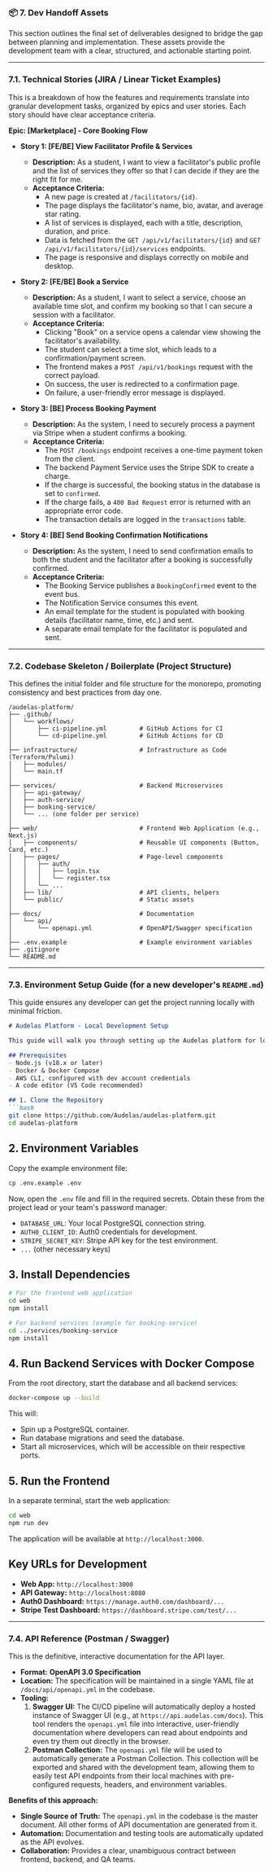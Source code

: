 ### 📦 7. Dev Handoff Assets

This section outlines the final set of deliverables designed to bridge the gap between planning and implementation. These assets provide the development team with a clear, structured, and actionable starting point.

---

### 7.1. Technical Stories (JIRA / Linear Ticket Examples)

This is a breakdown of how the features and requirements translate into granular development tasks, organized by epics and user stories. Each story should have clear acceptance criteria.

**Epic: [Marketplace] - Core Booking Flow**

*   **Story 1: [FE/BE] View Facilitator Profile & Services**
    *   **Description:** As a student, I want to view a facilitator's public profile and the list of services they offer so that I can decide if they are the right fit for me.
    *   **Acceptance Criteria:**
        *   A new page is created at `/facilitators/{id}`.
        *   The page displays the facilitator's name, bio, avatar, and average star rating.
        *   A list of services is displayed, each with a title, description, duration, and price.
        *   Data is fetched from the `GET /api/v1/facilitators/{id}` and `GET /api/v1/facilitators/{id}/services` endpoints.
        *   The page is responsive and displays correctly on mobile and desktop.

*   **Story 2: [FE/BE] Book a Service**
    *   **Description:** As a student, I want to select a service, choose an available time slot, and confirm my booking so that I can secure a session with a facilitator.
    *   **Acceptance Criteria:**
        *   Clicking "Book" on a service opens a calendar view showing the facilitator's availability.
        *   The student can select a time slot, which leads to a confirmation/payment screen.
        *   The frontend makes a `POST /api/v1/bookings` request with the correct payload.
        *   On success, the user is redirected to a confirmation page.
        *   On failure, a user-friendly error message is displayed.

*   **Story 3: [BE] Process Booking Payment**
    *   **Description:** As the system, I need to securely process a payment via Stripe when a student confirms a booking.
    *   **Acceptance Criteria:**
        *   The `POST /bookings` endpoint receives a one-time payment token from the client.
        *   The backend Payment Service uses the Stripe SDK to create a charge.
        *   If the charge is successful, the booking status in the database is set to `confirmed`.
        *   If the charge fails, a `400 Bad Request` error is returned with an appropriate error code.
        *   The transaction details are logged in the `transactions` table.

*   **Story 4: [BE] Send Booking Confirmation Notifications**
    *   **Description:** As the system, I need to send confirmation emails to both the student and the facilitator after a booking is successfully confirmed.
    *   **Acceptance Criteria:**
        *   The Booking Service publishes a `BookingConfirmed` event to the event bus.
        *   The Notification Service consumes this event.
        *   An email template for the student is populated with booking details (facilitator name, time, etc.) and sent.
        *   A separate email template for the facilitator is populated and sent.

---

### 7.2. Codebase Skeleton / Boilerplate (Project Structure)

This defines the initial folder and file structure for the monorepo, promoting consistency and best practices from day one.

```text
/audelas-platform/
├── .github/
│   └── workflows/
│       ├── ci-pipeline.yml         # GitHub Actions for CI
│       └── cd-pipeline.yml         # GitHub Actions for CD
│
├── infrastructure/                 # Infrastructure as Code (Terraform/Pulumi)
│   ├── modules/
│   └── main.tf
│
├── services/                       # Backend Microservices
│   ├── api-gateway/
│   ├── auth-service/
│   ├── booking-service/
│   └── ... (one folder per service)
│
├── web/                            # Frontend Web Application (e.g., Next.js)
│   ├── components/                 # Reusable UI components (Button, Card, etc.)
│   ├── pages/                      # Page-level components
│   │   ├── auth/
│   │   │   ├── login.tsx
│   │   │   └── register.tsx
│   │   └── ...
│   ├── lib/                        # API clients, helpers
│   └── public/                     # Static assets
│
├── docs/                           # Documentation
│   └── api/
│       └── openapi.yml             # OpenAPI/Swagger specification
│
├── .env.example                    # Example environment variables
├── .gitignore
└── README.md
```

---

### 7.3. Environment Setup Guide (for a new developer's `README.md`)

This guide ensures any developer can get the project running locally with minimal friction.

```markdown
# Audelas Platform - Local Development Setup

This guide will walk you through setting up the Audelas platform for local development.

## Prerequisites
- Node.js (v18.x or later)
- Docker & Docker Compose
- AWS CLI, configured with dev account credentials
- A code editor (VS Code recommended)

## 1. Clone the Repository
```bash
git clone https://github.com/Audelas/audelas-platform.git
cd audelas-platform
```

## 2. Environment Variables
Copy the example environment file:
```bash
cp .env.example .env
```
Now, open the `.env` file and fill in the required secrets. Obtain these from the project lead or your team's password manager:
- `DATABASE_URL`: Your local PostgreSQL connection string.
- `AUTH0_CLIENT_ID`: Auth0 credentials for development.
- `STRIPE_SECRET_KEY`: Stripe API key for the test environment.
- `...` (other necessary keys)

## 3. Install Dependencies
```bash
# For the frontend web application
cd web
npm install

# For backend services (example for booking-service)
cd ../services/booking-service
npm install
```

## 4. Run Backend Services with Docker Compose
From the root directory, start the database and all backend services:
```bash
docker-compose up --build
```
This will:
- Spin up a PostgreSQL container.
- Run database migrations and seed the database.
- Start all microservices, which will be accessible on their respective ports.

## 5. Run the Frontend
In a separate terminal, start the web application:
```bash
cd web
npm run dev
```
The application will be available at `http://localhost:3000`.

## Key URLs for Development
- **Web App:** `http://localhost:3000`
- **API Gateway:** `http://localhost:8080`
- **Auth0 Dashboard:** `https://manage.auth0.com/dashboard/...`
- **Stripe Test Dashboard:** `https://dashboard.stripe.com/test/...`

---

### 7.4. API Reference (Postman / Swagger)

This is the definitive, interactive documentation for the API layer.

*   **Format:** **OpenAPI 3.0 Specification**
*   **Location:** The specification will be maintained in a single YAML file at `/docs/api/openapi.yml` in the codebase.
*   **Tooling:**
    1.  **Swagger UI:** The CI/CD pipeline will automatically deploy a hosted instance of Swagger UI (e.g., at `https://api.audelas.com/docs`). This tool renders the `openapi.yml` file into interactive, user-friendly documentation where developers can read about endpoints and even try them out directly in the browser.
    2.  **Postman Collection:** The `openapi.yml` file will be used to automatically generate a Postman Collection. This collection will be exported and shared with the development team, allowing them to easily test API endpoints from their local machines with pre-configured requests, headers, and environment variables.

**Benefits of this approach:**
*   **Single Source of Truth:** The `openapi.yml` in the codebase is the master document. All other forms of API documentation are generated from it.
*   **Automation:** Documentation and testing tools are automatically updated as the API evolves.
*   **Collaboration:** Provides a clear, unambiguous contract between frontend, backend, and QA teams.
